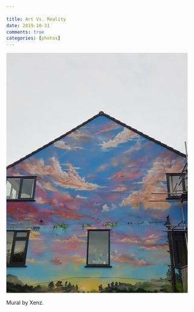 ```yaml
---  
  
title: Art Vs. Reality  
date: 2019-10-31
comments: true  
categories: [photos]  
---  
```


<img src="/assets/images/articles/mural.jpg" class="responsive"><br>

Mural by Xenz.   
